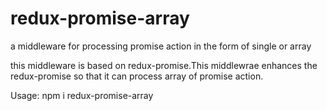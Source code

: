 # redux-promise-array
a middleware for processing promise action in the form of single or array

this middleware is based on redux-promise.This middlewrae enhances the redux-promise so that it can process array of promise action.

Usage:
npm i redux-promise-array 
